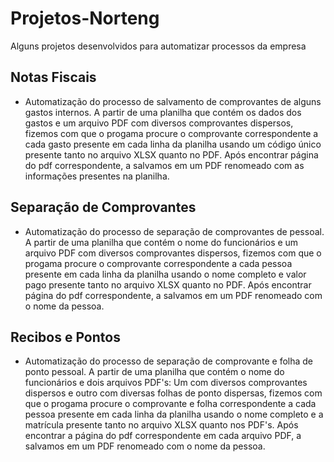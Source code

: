 # Projetos-Norteng

Alguns projetos desenvolvidos para automatizar processos da empresa

## Notas Fiscais

- Automatização do processo de salvamento de comprovantes de alguns gastos internos. A partir de uma planilha que contém os dados dos gastos e um arquivo PDF com diversos comprovantes dispersos, fizemos com que o progama procure o comprovante correspondente a cada gasto presente em cada linha da planilha usando um código único presente tanto no arquivo XLSX quanto no PDF. Após encontrar página do pdf correspondente, a salvamos em um PDF renomeado com as informações presentes na planilha.


## Separação de Comprovantes

- Automatização do processo de separação de comprovantes de pessoal. A partir de uma planilha que contém o nome do funcionários e um arquivo PDF com diversos comprovantes dispersos, fizemos com que o progama procure o comprovante correspondente a cada pessoa presente em cada linha da planilha usando o nome completo e valor pago presente tanto no arquivo XLSX quanto no PDF. Após encontrar página do pdf correspondente, a salvamos em um PDF renomeado com o nome da pessoa.


## Recibos e Pontos

- Automatização do processo de separação de comprovante e folha de ponto pessoal. A partir de uma planilha que contém o nome do funcionários e dois arquivos PDF's: Um com diversos comprovantes dispersos e outro com diversas folhas de ponto dispersas, fizemos com que o progama procure o comprovante e folha correspondente a cada pessoa presente em cada linha da planilha usando o nome completo e a matrícula presente tanto no arquivo XLSX quanto nos PDF's. Após encontrar a página do pdf correspondente em cada arquivo PDF, a salvamos em um PDF renomeado com o nome da pessoa.

